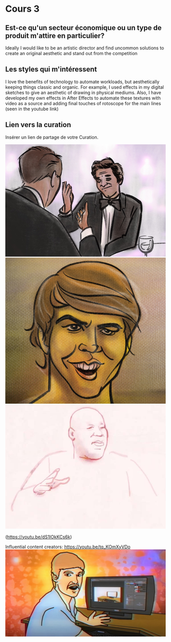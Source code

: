 # Cours 3
## Est-ce qu'un secteur économique ou un type de produit m'attire en particulier? 
Ideally I would like to be an artistic director and find uncommon solutions to create an original aesthetic and stand out from the competition 

## Les styles qui m'intéressent
I love the benefits of technology to automate workloads, but aesthetically keeping things classic and organic.  For example, I used effects in my digital sketches to give an aesthetic of drawing in physical mediums.  Also, I have developed my own effects in After Effects to automate these textures with video as a source and adding final touches of rotoscope for the main lines (seen in the youtube link)

## Lien vers la curation
Insérer un lien de partage de votre Curation. 

![image01](images/columbo.jpg)
![image01](images/andrew.jpg)
![image01](images/tony.jpg)

(https://youtu.be/dS1IOkKCs6k)

Influential content creators:
https://youtu.be/tq_KOmXyVDo
![image01](images/joel.jpg)
